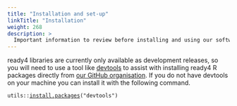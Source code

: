 ```yaml
---
title: "Installation and set-up"
linkTitle: "Installation"
weight: 268
description: >
  Important information to review before installing and using our software
---
```


ready4 libraries are currently only available as development releases, so you will need to use a tool like [devtools](https://devtools.r-lib.org) to assist with installing ready4 R packages directly from [our GitHub organisation](https://github.com/ready4-dev). If you do not have devtools on your machine you can install it with the following command.

<div class="highlight">

<pre class='chroma'><code class='language-r' data-lang='r'><span><span class='nf'>utils</span><span class='nf'>::</span><span class='nf'><a href='https://www.rdocumentation.org/packages/utils/versions/3.6.2/topics/install.packages'>install.packages</a></span><span class='o'>(</span><span class='s'>"devtools"</span><span class='o'>)</span></span></code></pre>

</div>